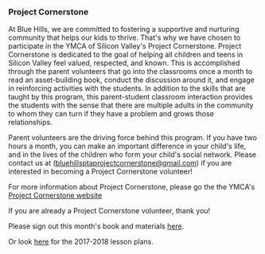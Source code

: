 ### Project Cornerstone

At Blue Hills, we are committed to fostering a supportive and nurturing community that helps our kids to thrive.  That's why we have chosen to participate in the YMCA of Silicon Valley's Project Cornerstone.  Project Cornerstone is dedicated to the goal of helping all children and teens in Silicon Valley feel valued, respected, and known. This is accomplished through the parent volunteers that go into the classrooms once a month to read an asset-building book, conduct the discussion around it, and engage in reinforcing activities with the students.  In addition to the skills that are taught by this program, this parent-student classroom interaction provides the students with the sense that there are multiple adults in the community to whom they can turn if they have a problem and grows those relationships.

Parent volunteers are the driving force behind this program.  If you have two hours a month, you can make an important difference in your child's life, and in the lives of the children who form your child's social network.  Please contact us at (bluehillsptaprojectcornerstone@gmail.com) if you are interested in becoming a Project Cornerstone volunteer!

For more information about Project Cornerstone, please go the the YMCA's [Project Cornerstone website](http://www.projectcornerstone.org/index.html)

If you are already a Project Cornerstone volunteer, thank you!

Please sign out this month's book and materials [here](https://docs.google.com/spreadsheets/d/1iTBa36stBzhWCaf3N3wehMOveAzrF1zOfKzID_I8j1E/edit#gid=893445835).

Or look [here](http://www.projectcornerstone.org/html/abc/yearthree.html) for the 2017-2018 lesson plans.
